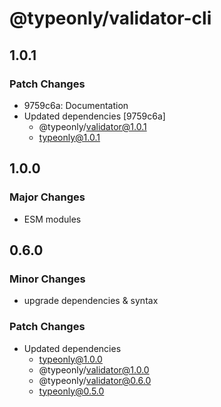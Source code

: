 # @typeonly/validator-cli

## 1.0.1

### Patch Changes

- 9759c6a: Documentation
- Updated dependencies [9759c6a]
  - @typeonly/validator@1.0.1
  - typeonly@1.0.1

## 1.0.0

### Major Changes

- ESM modules

## 0.6.0

### Minor Changes

- upgrade dependencies & syntax

### Patch Changes

- Updated dependencies
  - typeonly@1.0.0
  - @typeonly/validator@1.0.0
  - @typeonly/validator@0.6.0
  - typeonly@0.5.0
